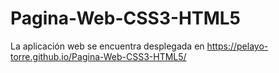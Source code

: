 # Pagina-Web-CSS3-HTML5

La aplicación web se encuentra desplegada en https://pelayo-torre.github.io/Pagina-Web-CSS3-HTML5/
